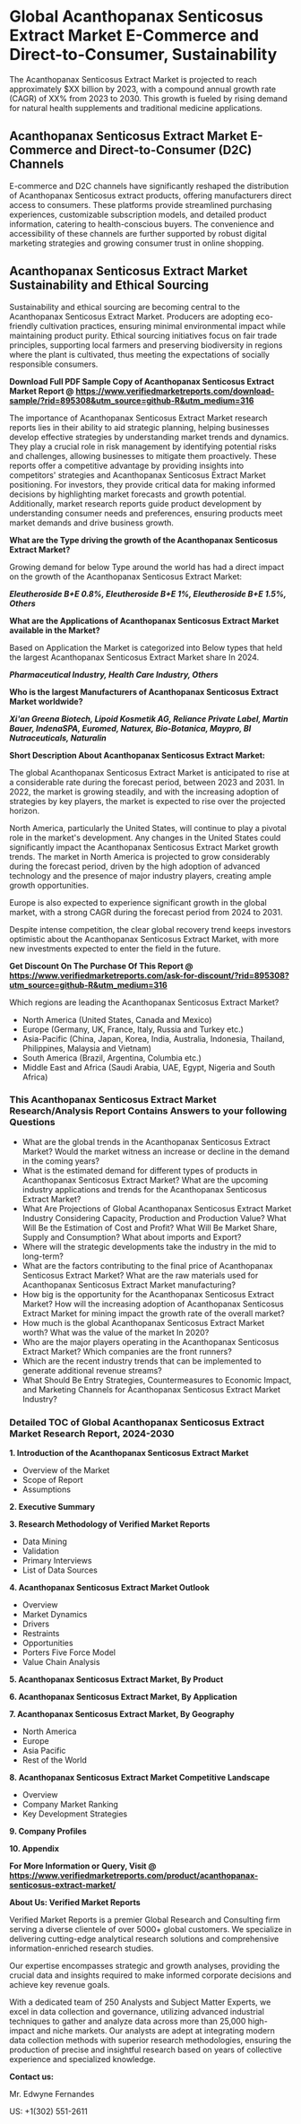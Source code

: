 <h1>Global Acanthopanax Senticosus Extract Market E-Commerce and Direct-to-Consumer, Sustainability</h1><p class=""><p>The Acanthopanax Senticosus Extract Market is projected to reach approximately $XX billion by 2023, with a compound annual growth rate (CAGR) of XX% from 2023 to 2030. This growth is fueled by rising demand for natural health supplements and traditional medicine applications.</p><h2>Acanthopanax Senticosus Extract Market E-Commerce and Direct-to-Consumer (D2C) Channels</h2><p>E-commerce and D2C channels have significantly reshaped the distribution of Acanthopanax Senticosus extract products, offering manufacturers direct access to consumers. These platforms provide streamlined purchasing experiences, customizable subscription models, and detailed product information, catering to health-conscious buyers. The convenience and accessibility of these channels are further supported by robust digital marketing strategies and growing consumer trust in online shopping.</p><h2>Acanthopanax Senticosus Extract Market Sustainability and Ethical Sourcing</h2><p>Sustainability and ethical sourcing are becoming central to the Acanthopanax Senticosus Extract Market. Producers are adopting eco-friendly cultivation practices, ensuring minimal environmental impact while maintaining product purity. Ethical sourcing initiatives focus on fair trade principles, supporting local farmers and preserving biodiversity in regions where the plant is cultivated, thus meeting the expectations of socially responsible consumers.</p</p><p class=""><strong>Download Full PDF Sample Copy of Acanthopanax Senticosus Extract Market Report @ <a href="https://www.verifiedmarketreports.com/download-sample/?rid=895308&utm_source=github-R&utm_medium=316" target="_blank">https://www.verifiedmarketreports.com/download-sample/?rid=895308&utm_source=github-R&utm_medium=316</a></strong></p><p>The importance of&nbsp;Acanthopanax Senticosus Extract Market research reports lies in their ability to aid strategic planning, helping businesses develop effective strategies by understanding market trends and dynamics. They play a crucial role in risk management by identifying potential risks and challenges, allowing businesses to mitigate them proactively. These reports offer a competitive advantage by providing insights into competitors' strategies and Acanthopanax Senticosus Extract Market positioning. For investors, they provide critical data for making informed decisions by highlighting market forecasts and growth potential. Additionally, market research reports guide product development by understanding consumer needs and preferences, ensuring products meet market demands and drive business growth.</p><p><strong>What are the&nbsp;Type driving the growth of the Acanthopanax Senticosus Extract Market?</strong></p><p id="" class="">Growing demand for below Type around the world has had a direct impact on the growth of the Acanthopanax Senticosus Extract Market:</p><p class=""><em><strong>Eleutheroside B+E 0.8%, Eleutheroside B+E 1%, Eleutheroside B+E 1.5%, Others</strong></em></p><p class=""><strong>What are the&nbsp;Applications&nbsp;of Acanthopanax Senticosus Extract Market available in the Market?</strong></p><p id="" class="">Based on Application the Market is categorized into Below types that held the largest Acanthopanax Senticosus Extract Market share In 2024.</p><p class=""><em><strong>Pharmaceutical Industry, Health Care Industry, Others</strong></em></p><p class=""><strong>Who is the largest Manufacturers of Acanthopanax Senticosus Extract Market worldwide?</strong></p><p><em><strong>Xi'an Greena Biotech, Lipoid Kosmetik AG, Reliance Private Label, Martin Bauer, IndenaSPA, Euromed, Naturex, Bio-Botanica, Maypro, BI Nutraceuticals, Naturalin</strong></em></p><p id="" class=""><strong>Short Description About Acanthopanax Senticosus Extract Market:</strong></p><p>The global Acanthopanax Senticosus Extract Market is anticipated to rise at a considerable rate during the forecast period, between 2023 and 2031. In 2022, the market is growing steadily, and with the increasing adoption of strategies by key players, the market is expected to rise over the projected horizon.</p><p>North America, particularly the United States, will continue to play a pivotal role in the market's development. Any changes in the United States could significantly impact the Acanthopanax Senticosus Extract Market growth trends. The market in North America is projected to grow considerably during the forecast period, driven by the high adoption of advanced technology and the presence of major industry players, creating ample growth opportunities.</p><p>Europe is also expected to experience significant growth in the global market, with a strong CAGR during the forecast period from 2024 to 2031.</p><p>Despite intense competition, the clear global recovery trend keeps investors optimistic about the Acanthopanax Senticosus Extract Market, with more new investments expected to enter the field in the future.</p><p id="" class=""><strong>Get Discount On The Purchase Of This Report @ <a href="https://www.verifiedmarketreports.com/ask-for-discount/?rid=895308?utm_source=github-R&utm_medium=316" target="_blank">https://www.verifiedmarketreports.com/ask-for-discount/?rid=895308?utm_source=github-R&utm_medium=316</a></strong></p><p class="">Which regions are leading the Acanthopanax Senticosus Extract Market?</p><ul><li>North America (United States, Canada and Mexico)</li><li>Europe (Germany, UK, France, Italy, Russia and Turkey etc.)</li><li>Asia-Pacific (China, Japan, Korea, India, Australia, Indonesia, Thailand, Philippines, Malaysia and Vietnam)</li><li>South America (Brazil, Argentina, Columbia etc.)</li><li>Middle East and Africa (Saudi Arabia, UAE, Egypt, Nigeria and South Africa)</li></ul><h3 id="" class="">This Acanthopanax Senticosus Extract Market Research/Analysis Report Contains Answers to your following Questions</h3><ul><li>What are the global trends in the Acanthopanax Senticosus Extract Market? Would the market witness an increase or decline in the demand in the coming years?</li><li>What is the estimated demand for different types of products in Acanthopanax Senticosus Extract Market? What are the upcoming industry applications and trends for the Acanthopanax Senticosus Extract Market?</li><li>What Are Projections of Global Acanthopanax Senticosus Extract Market Industry Considering Capacity, Production and Production Value? What Will Be the Estimation of Cost and Profit? What Will Be Market Share, Supply and Consumption? What about imports and Export?</li><li>Where will the strategic developments take the industry in the mid to long-term?</li><li>What are the factors contributing to the final price of Acanthopanax Senticosus Extract Market? What are the raw materials used for Acanthopanax Senticosus Extract Market manufacturing?</li><li>How big is the opportunity for the Acanthopanax Senticosus Extract Market? How will the increasing adoption of Acanthopanax Senticosus Extract Market for mining impact the growth rate of the overall market?</li><li>How much is the global Acanthopanax Senticosus Extract Market worth? What was the value of the market In 2020?</li><li>Who are the major players operating in the Acanthopanax Senticosus Extract Market? Which companies are the front runners?</li><li>Which are the recent industry trends that can be implemented to generate additional revenue streams?</li><li>What Should Be Entry Strategies, Countermeasures to Economic Impact, and Marketing Channels for Acanthopanax Senticosus Extract Market Industry?</li></ul><h3 id="" class="">Detailed TOC of Global Acanthopanax Senticosus Extract Market Research Report, 2024-2030</h3><p id="" class=""><strong>1. Introduction of the Acanthopanax Senticosus Extract Market</strong></p><ul><li>Overview of the Market</li><li>Scope of Report</li><li>Assumptions</li></ul><p id="" class=""><strong>2. Executive Summary</strong></p><p id="" class=""><strong>3. Research Methodology of Verified Market Reports</strong></p><ul><li>Data Mining</li><li>Validation</li><li>Primary Interviews</li><li>List of Data Sources</li></ul><p id="" class=""><strong>4. Acanthopanax Senticosus Extract Market Outlook</strong></p><ul><li>Overview</li><li>Market Dynamics</li><li>Drivers</li><li>Restraints</li><li>Opportunities</li><li>Porters Five Force Model</li><li>Value Chain Analysis</li></ul><p id="" class=""><strong>5. Acanthopanax Senticosus Extract Market, By Product</strong></p><p id="" class=""><strong>6. Acanthopanax Senticosus Extract Market, By Application</strong></p><p id="" class=""><strong>7. Acanthopanax Senticosus Extract Market, By Geography</strong></p><ul><li>North America</li><li>Europe</li><li>Asia Pacific</li><li>Rest of the World</li></ul><p id="" class=""><strong>8. Acanthopanax Senticosus Extract Market Competitive Landscape</strong></p><ul><li>Overview</li><li>Company Market Ranking</li><li>Key Development Strategies</li></ul><p id="" class=""><strong>9. Company Profiles</strong></p><p id="" class=""><strong>10. Appendix</strong></p><p id="" class=""><strong>For More Information or Query, Visit @ <a href="https://www.verifiedmarketreports.com/product/acanthopanax-senticosus-extract-market/" target="_blank">https://www.verifiedmarketreports.com/product/acanthopanax-senticosus-extract-market/</a></strong></p><p id="" class=""><strong>About Us: Verified Market Reports</strong></p><p id="" class="">Verified Market Reports is a premier Global Research and Consulting firm serving a diverse clientele of over 5000+ global customers. We specialize in delivering cutting-edge analytical research solutions and comprehensive information-enriched research studies.</p><p id="" class="">Our expertise encompasses strategic and growth analyses, providing the crucial data and insights required to make informed corporate decisions and achieve key revenue goals.</p><p id="" class="">With a dedicated team of 250 Analysts and Subject Matter Experts, we excel in data collection and governance, utilizing advanced industrial techniques to gather and analyze data across more than 25,000 high-impact and niche markets. Our analysts are adept at integrating modern data collection methods with superior research methodologies, ensuring the production of precise and insightful research based on years of collective experience and specialized knowledge.</p><p id="" class=""><strong>Contact us:</strong></p><p id="" class="">Mr. Edwyne Fernandes</p><p id="" class="">US: +1(302) 551-2611</p>